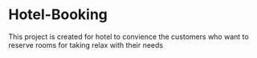# Hotel-Booking
This project is created for hotel to convience the customers who want to reserve rooms for taking relax with their needs
